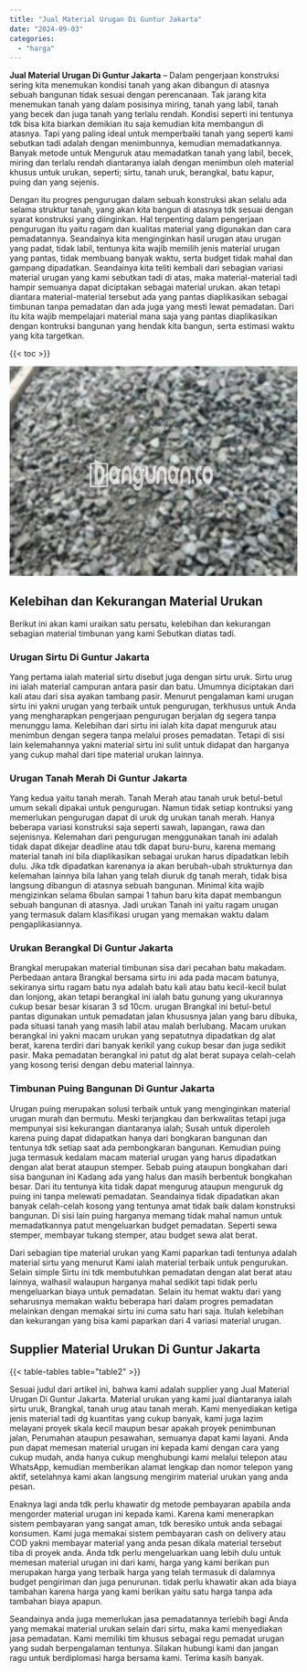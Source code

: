 ```yaml
---
title: "Jual Material Urugan Di Guntur Jakarta"
date: "2024-09-03"
categories: 
  - "harga"
---
```


**Jual Material Urugan Di Guntur Jakarta** – Dalam pengerjaan konstruksi sering kita menemukan kondisi tanah yang akan dibangun di atasnya sebuah bangunan tidak sesuai dengan perencanaan. Tak jarang kita menemukan tanah yang dalam posisinya miring, tanah yang labil, tanah yang becek dan juga tanah yang terlalu rendah. Kondisi seperti ini tentunya tdk bisa kita biarkan demikian itu saja kemudian kita membangun di atasnya. Tapi yang paling ideal untuk memperbaiki tanah yang seperti kami sebutkan tadi adalah dengan menimbunnya, kemudian memadatkannya. Banyak metode untuk Menguruk atau memadatkan tanah yang labil, becek, miring dan terlalu rendah diantaranya ialah dengan menimbun oleh material khusus untuk urukan, seperti; sirtu, tanah uruk, berangkal, batu kapur, puing dan yang sejenis.

Dengan itu progres pengurugan dalam sebuah konstruksi akan selalu ada selama struktur tanah, yang akan kita bangun di atasnya tdk sesuai dengan syarat konstruksi yang diinginkan. Hal terpenting dalam pengerjaan pengurugan itu yaitu ragam dan kualitas material yang digunakan dan cara pemadatannya. Seandainya kita menginginkan hasil urugan atau urugan yang padat, tidak labil, tentunya kita wajib memilih jenis material urugan yang pantas, tidak membuang banyak waktu, serta budget tidak mahal dan gampang dipadatkan. Seandainya kita teliti kembali dari sebagian variasi material urugan yang kami sebutkan tadi di atas, maka material-material tadi hampir semuanya dapat diciptakan sebagai material urukan. akan tetapi diantara material-material tersebut ada yang pantas diaplikasikan sebagai timbunan tanpa pemadatan dan ada juga yang mesti lewat pemadatan. Dari itu kita wajib mempelajari material mana saja yang pantas diaplikasikan dengan kontruksi bangunan yang hendak kita bangun, serta estimasi waktu yang kita targetkan.

{{< toc >}}

![Jual Material Urugan Di Guntur Jakarta](/images/jual-urugan-29.png)

## Kelebihan dan Kekurangan Material Urukan

Berikut ini akan kami uraikan satu persatu, kelebihan dan kekurangan sebagian material timbunan yang kami Sebutkan diatas tadi.

### Urugan Sirtu Di Guntur Jakarta

Yang pertama ialah material sirtu disebut juga dengan sirtu uruk. Sirtu urug ini ialah material campuran antara pasir dan batu. Umumnya diciptakan dari kali atau dari sisa ayakan tambang pasir. Menurut pengalaman kami urugan sirtu ini yakni urugan yang terbaik untuk pengurugan, terkhusus untuk Anda yang mengharapkan pengerjaan pengurugan berjalan dg segera tanpa menunggu lama. Kelebihan dari sirtu ini ialah kita dapat menguruk atau menimbun dengan segera tanpa melalui proses pemadatan. Tetapi di sisi lain kelemahannya yakni material sirtu ini sulit untuk didapat dan harganya yang cukup mahal dari tipe material urukan lainnya.

### Urugan Tanah Merah Di Guntur Jakarta

Yang kedua yaitu tanah merah. Tanah Merah atau tanah uruk betul-betul umum sekali dipakai untuk pengurugan. Namun tidak setiap kontruksi yang memerlukan pengurugan dapat di uruk dg urukan tanah merah. Hanya beberapa variasi konstruksi saja seperti sawah, lapangan, rawa dan sejenisnya. Kelemahan dari pengurugan menggunakan tanah ini adalah tidak dapat dikejar deadline atau tdk dapat buru-buru, karena memang material tanah ini bila diaplikasikan sebagai urukan harus dipadatkan lebih dulu. Jika tdk dipadatkan karenanya ia akan berubah-ubah strukturnya dan kelemahan lainnya bila lahan yang telah diuruk dg tanah merah, tidak bisa langsung dibangun di atasnya sebuah bangunan. Minimal kita wajib mengizinkan selama 6bulan sampai 1 tahun baru kita dapat membangun sebuah bangunan di atasnya. Jadi urukan Tanah ini yaitu ragam urugan yang termasuk dalam klasifikasi urugan yang memakan waktu dalam pengaplikasiannya.

### Urukan Berangkal Di Guntur Jakarta

Brangkal merupakan material timbunan sisa dari pecahan batu makadam. Perbedaan antara Brangkal bersama sirtu ini ada pada macam batunya, sekiranya sirtu ragam batu nya adalah batu kali atau batu kecil-kecil bulat dan lonjong, akan tetapi berangkal ini ialah batu gunung yang ukurannya cukup besar besar kisaran 3 sd 10cm. urugan Brangkal ini betul-betul pantas digunakan untuk pemadatan jalan khususnya jalan yang baru dibuka, pada situasi tanah yang masih labil atau malah berlubang. Macam urukan berangkal ini yakni macam urukan yang sepatutnya dipadatkan dg alat berat, karena terdiri dari banyak kerikil yang cukup besar dan juga sedikit pasir. Maka pemadatan berangkal ini patut dg alat berat supaya celah-celah yang kosong terisi dengan debu material lainnya.

### Timbunan Puing Bangunan Di Guntur Jakarta

Urugan puing merupakan solusi terbaik untuk yang menginginkan material urugan murah dan bermutu. Meski terjangkau dan berkwalitas tetapi juga mempunyai sisi kekurangan diantaranya ialah; Susah untuk diperoleh karena puing dapat didapatkan hanya dari bongkaran bangunan dan tentunya tdk setiap saat ada pembongkaran bangunan. Kemudian puing juga termasuk kedalam macam material urugan yang harus dipadatkan dengan alat berat ataupun stemper. Sebab puing ataupun bongkahan dari sisa bangunan ini Kadang ada yang halus dan masih berbentuk bongkahan besar. Dari itu tentunya kita tidak dapat mengurug ataupun menguruk dg puing ini tanpa melewati pemadatan. Seandainya tidak dipadatkan akan banyak celah-celah kosong yang tentunya amat tidak baik dalam konstruksi bangunan. Di sisi lain puing harganya memang tidak mahal namun untuk memadatkannya patut mengeluarkan budget pemadatan. Seperti sewa stemper, membayar tukang stemper, atau budget sewa alat berat.

Dari sebagian tipe material urukan yang Kami paparkan tadi tentunya adalah material sirtu yang menurut Kami ialah material terbaik untuk pengurukan. Selain simple Sirtu ini tdk membutuhkan pemadatan dengan alat berat atau lainnya, walhasil walaupun harganya mahal sedikit tapi tidak perlu mengeluarkan biaya untuk pemadatan. Selain itu hemat waktu dari yang seharusnya memakan waktu beberapa hari dalam progres pemadatan melainkan dengan memakai sirtu ini cuma satu hari saja. Itulah kelebihan dan kekurangan yang bisa kami paparkan dari 4 variasi material urugan.

## Supplier Material Urukan Di Guntur Jakarta

{{< table-tables table="table2" >}}

Sesuai judul dari artikel ini, bahwa kami adalah supplier yang Jual Material Urugan Di Guntur Jakarta. Material urukan yang kami jual diantaranya ialah sirtu uruk, Brangkal, tanah urug atau tanah merah. Kami menyediakan ketiga jenis material tadi dg kuantitas yang cukup banyak, kami juga lazim melayani proyek skala kecil maupun besar apakah proyek penimbunan jalan, Perumahan ataupun pesawahan, semuanya dapat kami layani. Anda pun dapat memesan material urugan ini kepada kami dengan cara yang cukup mudah, anda hanya cukup menghubungi kami melalui telepon atau WhatsApp, kemudian memberikan alamat lengkap dan nomor telepon yang aktif, setelahnya kami akan langsung mengirim material urukan yang anda pesan.

Enaknya lagi anda tdk perlu khawatir dg metode pembayaran apabila anda mengorder material urugan ini kepada kami. Karena kami menerapkan sistem pembayaran yang sangat aman, tdk beresiko untuk anda sebagai konsumen. Kami juga memakai sistem pembayaran cash on delivery atau COD yakni membayar material yang anda pesan dikala material tersebut tiba di proyek anda. Anda tdk perlu mengeluarkan uang lebih dulu untuk memesan material urugan ini dari kami, harga yang kami berikan pun merupakan harga yang terbaik harga yang telah termasuk di dalamnya budget pengiriman dan juga penurunan. tidak perlu khawatir akan ada biaya tambahan karena harga yang kami berikan yaitu satu harga tanpa ada tambahan biaya apapun.

Seandainya anda juga memerlukan jasa pemadatannya terlebih bagi Anda yang memakai material urukan selain dari sirtu, maka kami menyediakan jasa pemadatan. Kami memiliki tim khusus sebagai regu pemadat urugan yang sudah berpengalaman tentunya. Silakan hubungi kami dan jangan ragu untuk berdiplomasi harga bersama kami. Terima kasih banyak.
